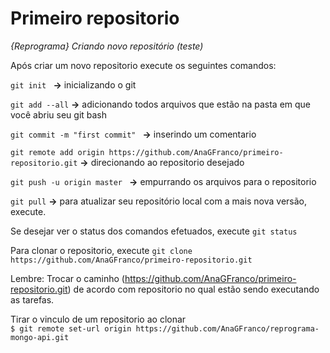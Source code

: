 # Primeiro repositorio
*{Reprograma} Criando novo repositório (teste)*

Após criar um novo repositorio execute os seguintes comandos:  

`git init ` **->** inicializando o git  
  
`git add --all` **->**  adicionando todos arquivos que estão na pasta em que você abriu seu git bash  
  
`git commit -m "first commit" ` **->** inserindo um comentario  
  
`git remote add origin https://github.com/AnaGFranco/primeiro-repositorio.git` **->** direcionando ao repositorio desejado

`git push -u origin master ` **->** empurrando os arquivos para o repositorio

`git pull` **->** para atualizar seu repositório local com a mais nova versão, execute.
  
  Se desejar ver o status dos comandos efetuados, execute `git status`
  
Para clonar o repositorio, execute `git clone https://github.com/AnaGFranco/primeiro-repositorio.git`
  
Lembre: Trocar o caminho (https://github.com/AnaGFranco/primeiro-repositorio.git) de acordo com repositorio no qual estão sendo executando as tarefas.


  
  Tirar o vinculo de um repositorio ao clonar  
  `$ git remote set-url origin https://github.com/AnaGFranco/reprograma-mongo-api.git`
